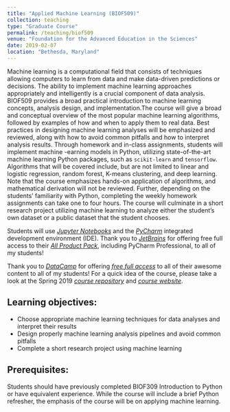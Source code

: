 ```yaml
---
title: "Applied Machine Learning (BIOF509)"
collection: teaching
type: "Graduate Course"
permalink: /teaching/biof509
venue: "Foundation for the Advanced Education in the Sciences"
date: 2019-02-07
location: "Bethesda, Maryland"
---
```


Machine learning is a computational field that consists of techniques allowing computers to learn from data and make data-driven predictions or decisions. The ability to implement machine learning approaches appropriately and intelligently is a crucial component of data analysis. BIOF509 provides a broad practical introduction to machine learning concepts, analysis design, and implementation.The course will give a broad and conceptual overview of the most popular machine learning algorithms, followed by examples of how and when to apply them to real data. Best practices in designing machine learning analyses will be emphasized and reviewed, along with how to avoid common pitfalls and how to interpret analysis results. Through homework and in-class assignments, students will implement machine -earning models in Python, utilizing state-of-the-art machine learning Python packages, such as `scikit-learn` and `tensorflow`. Algorithms that will be covered include, but are not limited to linear and logistic regression, random forest, K-means clustering, and deep learning. Note that the course emphasizes hands-on application of algorithms, and mathematical derivation will not be reviewed. Further, depending on the students’ familiarity with Python, completing the weekly homework assignments can take one to four hours. The course will culminate in a short research project utilizing machine learning to analyze either the student’s own dataset or a public dataset that the student chooses.

Students will use <font color="blue"><i><a href="http://jupyter.org/">Jupyter Notebooks</a></i></font> and the <font color="blue"><i><a href="https://www.jetbrains.com/pycharm/">PyCharm</a></i></font> integrated development environment (IDE). Thank you to <font color="blue"><i><a href="https://www.jetbrains.com">JetBrains</a></i></font> for offering free full access to their <font color="blue"><i><a href="https://www.jetbrains.com/student/">All Product Pack</a></i></font>, including PyCharm Professional, to all of my students!


Thank you to <font color="blue"><i><a href="https://www.datacamp.com/">DataCamp</a></i></font> for offering <font color="blue"><i><a href="https://www.datacamp.com/groups/education">free full access</a></i></font> to all of their awesome content to all of my students! For a quick idea of the course, please take a look at the Spring 2019 <font color="blue"><i><a href="https://github.com/biof509/spring2019">course repository</a></i></font> and <font color="blue"><i><a href="https://biof509.github.io/spring2019">course website</a></i></font>.

## Learning objectives:
- Choose appropriate machine learning techniques for data analyses and interpret their results
- Design properly machine learning analysis pipelines and avoid common pitfalls
- Complete a short research project using machine learning

## Prerequisites:

Students should have previously completed BIOF309 Introduction to Python or have equivalent experience. While the course will include a brief Python refresher, the emphasis of the course will be on applying machine learning.
